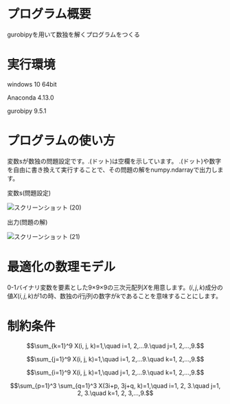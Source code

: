 # プログラム概要
gurobipyを用いて数独を解くプログラムをつくる

# 実行環境
windows 10 64bit

Anaconda 4.13.0

gurobipy 9.5.1

# プログラムの使い方
変数sが数独の問題設定です。.(ドット)は空欄を示しています。
.(ドット)や数字を自由に書き換えて実行することで、その問題の解をnumpy.ndarrayで出力します。

変数s(問題設定)

![スクリーンショット (20)](https://user-images.githubusercontent.com/108399244/176651104-b50c96be-b961-4279-aec9-89d8e27dbca4.png)

出力(問題の解)

![スクリーンショット (21)](https://user-images.githubusercontent.com/108399244/176651580-d5258da3-4cb2-463b-8f73-86123d3a77dd.png)

# 最適化の数理モデル
0-1バイナリ変数を要素とした9×9×9の三次元配列$X$を用意します。${(i, j, k)}$成分の値${X(i, j, k)}$が1の時、数独の$i$行$j$列の数字が$k$であることを意味することにします。

# 制約条件

$$\sum_{k=1}^9 X(i, j, k)=1,\quad i=1, 2,...9.\quad j=1, 2,...,9.$$

$$\sum_{j=1}^9 X(i, j, k)=1,\quad i=1, 2,...9.\quad k=1, 2,...,9.$$

$$\sum_{i=1}^9 X(i, j, k)=1,\quad j=1, 2,...9.\quad k=1, 2,...,9.$$

$$\sum_{p=1}^3 \sum_{q=1}^3 X(3i+p, 3j+q, k)=1,\quad i=1, 2, 3.\quad j=1, 2, 3.\quad k=1, 2, 3,...,9.$$

